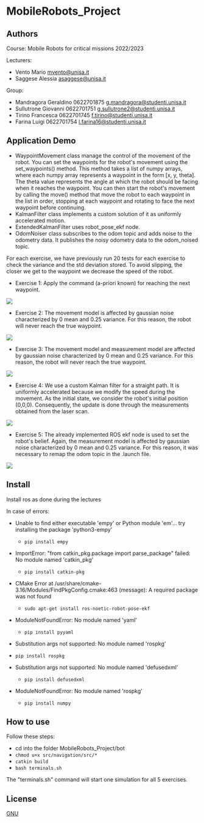 # MobileRobots_Project

## Authors
Course: Mobile Robots for critical missions 2022/2023
 
Lecturers: 
* Vento Mario	       mvento@unisa.it
* Saggese Alessia    asaggese@unisa.it
 
Group:
* Mandragora Geraldino 0622701875    g.mandragora@studenti.unisa.it
* Sullutrone Giovanni  0622701751    g.sullutrone2@studenti.unisa.it
* Tirino Francesca     0622701745    f.tirino@studenti.unisa.it
* Farina Luigi         0622701754    l.farina16@studenti.unisa.it

## Application Demo
* WaypointMovement class manage the control of the movement of the robot. You can set the waypoints for the robot's movement using the set_waypoints() method. This method takes a list of numpy arrays, where each numpy array represents a waypoint in the form [x, y, theta]. The theta value represents the angle at which the robot should be facing when it reaches the waypoint.
You can then start the robot's movement by calling the move() method that move the robot to each waypoint in the list in order, stopping at each waypoint and rotating to face the next waypoint before continuing.
* KalmanFilter class implements a custom solution of it as uniformly accelerated motion.
* ExtendedKalmanFilter uses robot_pose_ekf node.
* OdomNoiser class subscribes to the odom topic and adds noise to the odometry data. It publishes the noisy odometry data to the odom_noised topic.

For each exercise, we have previously run 20 tests for each exercise to check the variance and the std deviation stored. To avoid slipping, the closer we get to the waypoint we decrease the speed of the robot.
* Exercise 1:
Apply the command (a-priori known) for reaching the next waypoint. 
<img src="/bot/src/navigation/images/Figure_1.png"/>

* Exercise 2:
The movement model is affected by gaussian noise characterized by 0 mean and 0.25 variance. For this reason, the robot will never reach the true waypoint.
<img src="/bot/src/navigation/images/Figure_2.png"/>

* Exercise 3:
The movement model and measurement model are affected by gaussian noise characterized by 0 mean and 0.25 variance. For this reason, the robot will never reach the true waypoint. 
<img src="/bot/src/navigation/images/Figure_3.png"/>

* Exercise 4:
We use a custom Kalman filter for a straight path. It is uniformly accelerated because we modify the speed during the movement. As the initial state, we consider the robot's initial position (0,0,0). Consequently, the update is done through the measurements obtained from the laser scan.
<img src="/bot/src/navigation/images/Figure_4.png"/>

* Exercise 5:
The already implemented ROS ekf node is used to set the robot's belief. Again, the measurement model is affected by gaussian noise characterized by 0 mean and 0.25 variance. For this reason, it was necessary to remap the odom topic in the .launch file.
<img src="/bot/src/navigation/images/Figure_5.png"/>

## Install
Install ros as done during the lectures 

In case of errors:
* Unable to find either executable 'empy' or Python module 'em'...  try installing the package 'python3-empy'

  * ```pip install empy ```

* ImportError: "from catkin_pkg.package import parse_package" failed: No module named 'catkin_pkg'

  * ```pip install catkin-pkg``` 
  
* CMake Error at /usr/share/cmake-3.16/Modules/FindPkgConfig.cmake:463 (message): A required package was not found

  * ```sudo apt-get install ros-noetic-robot-pose-ekf``` 

* ModuleNotFoundError: No module named 'yaml'

  * ```pip install pyyaml``` 

*  Substitution args not supported:  No module named 'rospkg'
  * ```pip install rospkg``` 

* Substitution args not supported:  No module named 'defusedxml'
  * ```pip install defusedxml``` 

* ModuleNotFoundError: No module named 'rospkg'
  * ```pip install numpy``` 


## How to use
Follow these steps:
* cd into the folder MobileRobots_Project/bot
* ```chmod u+x src/navigation/src/*``` 
* ```catkin build``` 
* ```bash terminals.sh``` 

The "terminals.sh" command will start one simulation for all 5 exercises.

## License
[GNU](https://choosealicense.com/licenses/gpl-3.0/)
